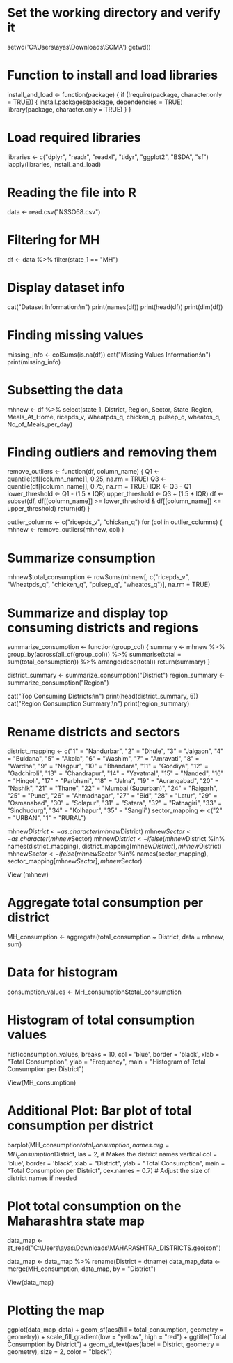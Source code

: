 # Set the working directory and verify it
setwd('C:\\Users\\ayas\\Downloads\\SCMA')
getwd()

# Function to install and load libraries
install_and_load <- function(package) {
  if (!require(package, character.only = TRUE)) {
    install.packages(package, dependencies = TRUE)
    library(package, character.only = TRUE)
  }
}

# Load required libraries
libraries <- c("dplyr", "readr", "readxl", "tidyr", "ggplot2", "BSDA", "sf")
lapply(libraries, install_and_load)

# Reading the file into R
data <- read.csv("NSSO68.csv")

# Filtering for MH
df <- data %>%
  filter(state_1 == "MH")

# Display dataset info
cat("Dataset Information:\n")
print(names(df))
print(head(df))
print(dim(df))

# Finding missing values
missing_info <- colSums(is.na(df))
cat("Missing Values Information:\n")
print(missing_info)

# Subsetting the data
mhnew <- df %>%
  select(state_1, District, Region, Sector, State_Region, Meals_At_Home, ricepds_v, Wheatpds_q, chicken_q, pulsep_q, wheatos_q, No_of_Meals_per_day)

# Finding outliers and removing them
remove_outliers <- function(df, column_name) {
  Q1 <- quantile(df[[column_name]], 0.25, na.rm = TRUE)
  Q3 <- quantile(df[[column_name]], 0.75, na.rm = TRUE)
  IQR <- Q3 - Q1
  lower_threshold <- Q1 - (1.5 * IQR)
  upper_threshold <- Q3 + (1.5 * IQR)
  df <- subset(df, df[[column_name]] >= lower_threshold & df[[column_name]] <= upper_threshold)
  return(df)
}

outlier_columns <- c("ricepds_v", "chicken_q")
for (col in outlier_columns) {
  mhnew <- remove_outliers(mhnew, col)
}

# Summarize consumption
mhnew$total_consumption <- rowSums(mhnew[, c("ricepds_v", "Wheatpds_q", "chicken_q", "pulsep_q", "wheatos_q")], na.rm = TRUE)

# Summarize and display top consuming districts and regions
summarize_consumption <- function(group_col) {
  summary <- mhnew %>%
    group_by(across(all_of(group_col))) %>%
    summarise(total = sum(total_consumption)) %>%
    arrange(desc(total))
  return(summary)
}

district_summary <- summarize_consumption("District")
region_summary <- summarize_consumption("Region")

cat("Top Consuming Districts:\n")
print(head(district_summary, 6))
cat("Region Consumption Summary:\n")
print(region_summary)

# Rename districts and sectors
district_mapping <- c("1" = "Nandurbar", "2" = "Dhule", "3" = "Jalgaon", "4" = "Buldana", "5" = "Akola", "6" = "Washim", "7" = "Amravati", 
                      "8" = "Wardha", "9" = "Nagpur", "10" = "Bhandara", "11" = "Gondiya", "12" = "Gadchiroli", "13" = "Chandrapur", 
                      "14" = "Yavatmal", "15" = "Nanded", "16" = "Hingoli", "17" = "Parbhani", "18" = "Jalna", "19" = "Aurangabad", 
                      "20" = "Nashik", "21" = "Thane", "22" = "Mumbai (Suburban)", "24" = "Raigarh", "25" = "Pune", "26" = "Ahmadnagar", 
                      "27" = "Bid", "28" = "Latur", "29" = "Osmanabad", "30" = "Solapur", "31" = "Satara", "32" = "Ratnagiri", 
                      "33" = "Sindhudurg", "34" = "Kolhapur", "35" = "Sangli")
sector_mapping <- c("2" = "URBAN", "1" = "RURAL")

mhnew$District <- as.character(mhnew$District)
mhnew$Sector <- as.character(mhnew$Sector)
mhnew$District <- ifelse(mhnew$District %in% names(district_mapping), district_mapping[mhnew$District], mhnew$District)
mhnew$Sector <- ifelse(mhnew$Sector %in% names(sector_mapping), sector_mapping[mhnew$Sector], mhnew$Sector)

View (mhnew)

# Aggregate total consumption per district
MH_consumption <- aggregate(total_consumption ~ District, data = mhnew, sum)

# Data for histogram
consumption_values <- MH_consumption$total_consumption

# Histogram of total consumption values
hist(consumption_values, breaks = 10, col = 'blue', border = 'black', 
     xlab = "Total Consumption", ylab = "Frequency", main = "Histogram of Total Consumption per District")

View(MH_consumption)

# Additional Plot: Bar plot of total consumption per district
barplot(MH_consumption$total_consumption, 
        names.arg = MH_consumption$District, 
        las = 2, # Makes the district names vertical
        col = 'blue', 
        border = 'black', 
        xlab = "District", 
        ylab = "Total Consumption", 
        main = "Total Consumption per District",
        cex.names = 0.7) # Adjust the size of district names if needed

# Plot total consumption on the Maharashtra state map
data_map <- st_read("C:\\Users\\ayas\\Downloads\\MAHARASHTRA_DISTRICTS.geojson") 

data_map <- data_map %>% rename(District = dtname)
data_map_data <- merge(MH_consumption, data_map, by = "District")

View(data_map)

# Plotting the map
ggplot(data_map_data) + 
  geom_sf(aes(fill = total_consumption, geometry = geometry)) + 
  scale_fill_gradient(low = "yellow", high = "red") + 
  ggtitle("Total Consumption by District") +
  geom_sf_text(aes(label = District, geometry = geometry), size = 2, color = "black")
